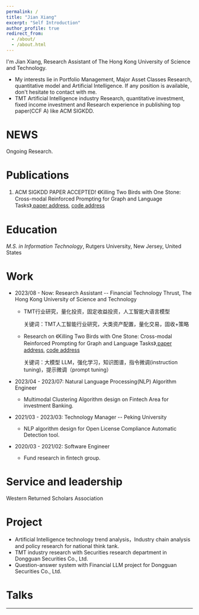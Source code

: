 ```yaml
---
permalink: /
title: "Jian Xiang"
excerpt: "Self Introduction"
author_profile: true
redirect_from: 
  - /about/
  - /about.html
---
```


I'm Jian Xiang, Research Assistant of The Hong Kong University of Science and Technology.

* My interests lie in Portfolio Management, Major Asset Classes Research, quantitative model and Artificial Intelligence. If any position is available, don't hesitate to contact with me.
*  TMT Artificial Intelligence industry Research, quantitative investment, fixed income investment and Research experience in publishing top paper(CCF A) like ACM SIGKDD.

NEWS
======
Ongoing Research.

Publications 
======
1. ACM SIGKDD PAPER ACCEPTED!
   《Killing Two Birds with One Stone: Cross-modal Reinforced Prompting for Graph and Language Tasks》,[paper address](https://dl.acm.org/doi/10.1145/3637528.3671742), [code address](https://github.com/JohnJiang12138/CMRP)


Education 
======
*M.S. in Information Technology*, Rutgers University, New Jersey, United States

Work
======
* 2023/08 - Now: Research Assistant -- Financial Technology Thrust, The Hong Kong University of Science and Technology
  * TMT行业研究，量化投资，固定收益投资，人工智能大语言模型 
    
    关键词：TMT人工智能行业研究，大类资产配置，量化交易，固收+策略
  * Research on 《Killing Two Birds with One Stone: Cross-modal Reinforced Prompting for Graph and Language Tasks》,[paper address](https://dl.acm.org/doi/10.1145/3637528.3671742), [code address](https://github.com/JohnJiang12138/CMRP)
    
    关键词：大模型 LLM，强化学习，知识图谱，指令微调(instruction tuning)，提示微调（prompt tuning）

* 2023/04 - 2023/07: Natural Language Processing(NLP) Algorithm Engineer 
  * Multimodal Clustering Algorithm design on Fintech Area for investment Banking.
  
* 2021/03 - 2023/03: Technology Manager -- Peking University
  * NLP algorithm design for Open License Compliance Automatic Detection tool.

* 2020/03 - 2021/02: Software Engineer 
  * Fund research in fintech group.

Service and leadership
======
Western Returned Scholars Association

Project
======
* Artificial Intelligence technology trend analysis，Industry chain analysis and policy research for national think tank.
* TMT industry research with Securities research department in Dongguan Securities Co., Ltd.
* Question-answer system with Financial LLM project for Dongguan Securities Co., Ltd.


Talks
======


------
